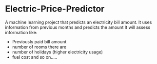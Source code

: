 # Electric-Price-Predictor
A machine learning project that predicts an electricity bill amount.
It uses information from previous months and predicts the amount
It will assess information like:
- Previously paid bill amount
- number of rooms there are
- number of holidays (higher electricity usage)
- fuel cost and so on.....
